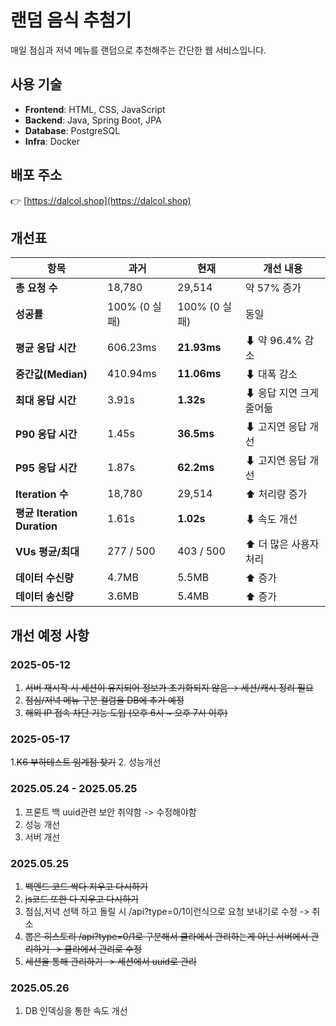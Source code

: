# 랜덤 음식 추첨기  
매일 점심과 저녁 메뉴를 랜덤으로 추천해주는 간단한 웹 서비스입니다.

## 사용 기술

- **Frontend**: HTML, CSS, JavaScript  
- **Backend**: Java, Spring Boot, JPA  
- **Database**: PostgreSQL  
- **Infra**: Docker

## 배포 주소  
👉 [https://dalcol.shop](https://dalcol.shop)

## 개선표
| 항목 | 과거 | 현재 | 개선 내용 |
|------|--------|--------|-------------|
| **총 요청 수** | 18,780 | 29,514 | 약 57% 증가 |
| **성공률** | 100% (0 실패) | 100% (0 실패) | 동일 |
| **평균 응답 시간** | 606.23ms | **21.93ms** | ⬇ 약 96.4% 감소 |
| **중간값(Median)** | 410.94ms | **11.06ms** | ⬇ 대폭 감소 |
| **최대 응답 시간** | 3.91s | **1.32s** | ⬇ 응답 지연 크게 줄어듦 |
| **P90 응답 시간** | 1.45s | **36.5ms** | ⬇ 고지연 응답 개선 |
| **P95 응답 시간** | 1.87s | **62.2ms** | ⬇ 고지연 응답 개선 |
| **Iteration 수** | 18,780 | 29,514 | ⬆ 처리량 증가 |
| **평균 Iteration Duration** | 1.61s | **1.02s** | ⬇ 속도 개선 |
| **VUs 평균/최대** | 277 / 500 | 403 / 500 | ⬆ 더 많은 사용자 처리 |
| **데이터 수신량** | 4.7MB | 5.5MB | ⬆ 증가 |
| **데이터 송신량** | 3.6MB | 5.4MB | ⬆ 증가 |


## 개선 예정 사항

### 2025-05-12
1. ~~서버 재시작 시 세션이 유지되어 정보가 초기화되지 않음 → 세션/캐시 정리 필요~~
2. ~~점심/저녁 메뉴 구분 컬럼을 DB에 추가 예정~~
3. ~~해외 IP 접속 차단 기능 도입 (오후 6시 ~ 오후 7시 이후)~~

### 2025-05-17
1.~~K6 부하테스트 임계점 찾기~~
2. 성능개선

### 2025.05.24 - 2025.05.25
1. 프론트 백 uuid관련 보안 취약함 -> 수정해야함
2. 성능 개선
3. 서버 개선

### 2025.05.25
1. ~~백엔드 코드 싹다 지우고 다시하기~~
2. ~~js코드 또한 다 지우고 다시하기~~
3. 점심,저녁 선택 하고 돌릴 시 /api?type=0/1이런식으로 요청 보내기로 수정 -> 취소
4. ~~뽑은 히스토리 /api?type=0/1로 구분해서 클라에서 관리하는게 아닌 서버에서 관리하기 -> 클라에서 관리로 수정~~
5. ~~세션을 통해 관리하기 -> 세션에서 uuid로 관리~~

### 2025.05.26
1. DB 인덱싱을 통한 속도 개선
